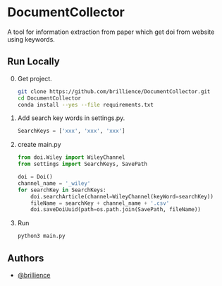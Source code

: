 # DocumentCollector

A tool for information extraction from paper which get doi from website using keywords.


## Run Locally

0. Get project.

   ```bash
   git clone https://github.com/brillience/DocumentCollector.git
   cd DocumentCollector
   conda install --yes --file requirements.txt
   ```

1. Add search key words in settings.py.

   ```python
   SearchKeys = ['xxx', 'xxx', 'xxx']
   ```

2. create main.py

   ```python
   from doi.Wiley import WileyChannel
   from settings import SearchKeys, SavePath
   
   doi = Doi()
   channel_name = '_wiley'
   for searchKey in SearchKeys:
       doi.searchArticle(channel=WileyChannel(keyWord=searchKey))
       fileName = searchKey + channel_name + '.csv'
       doi.saveDoiUuid(path=os.path.join(SavePath, fileName))
   
   ```

3. Run

   ```bash
   python3 main.py
   ```

## Authors

- [@brillience](https://github.com/brillience)

